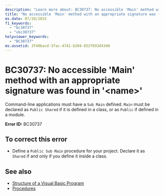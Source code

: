 ```yaml
---
description: "Learn more about: BC30737: No accessible 'Main' method with an appropriate signature was found in '<name>"
title: "No accessible 'Main' method with an appropriate signature was found in '<name>'"
ms.date: 07/20/2015
f1_keywords:
  - "bc30737"
  - "vbc30737"
helpviewer_keywords:
  - "BC30737"
ms.assetid: 3f40bacd-3fac-4741-b204-852f693d4340
---
```

# BC30737: No accessible 'Main' method with an appropriate signature was found in '\<name>'

Command-line applications must have a `Sub Main` defined. `Main` must be declared as `Public Shared` if it is defined in a class, or as `Public` if defined in a module.

 **Error ID:** BC30737

## To correct this error

- Define a `Public Sub Main` procedure for your project. Declare it as `Shared` if and only if you define it inside a class.

## See also

- [Structure of a Visual Basic Program](../../programming-guide/program-structure/structure-of-a-visual-basic-program.md)
- [Procedures](../../programming-guide/language-features/procedures/index.md)

